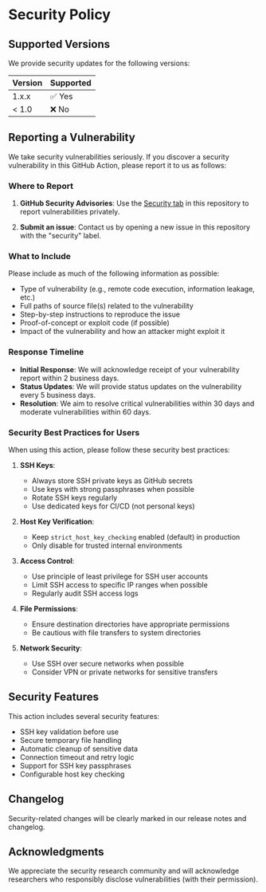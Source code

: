 # Security Policy

## Supported Versions

We provide security updates for the following versions:

| Version | Supported          |
| ------- | ------------------ |
| 1.x.x   | ✅ Yes             |
| < 1.0   | ❌ No              |

## Reporting a Vulnerability

We take security vulnerabilities seriously. If you discover a security vulnerability in this GitHub Action, please report it to us as follows:

### Where to Report

1. **GitHub Security Advisories**: Use the [Security tab](https://github.com/KellyDC/sshft/security/advisories) in this repository to report vulnerabilities privately.

2. **Submit an issue**: Contact us by opening a new issue in this repository with the "security" label.  

### What to Include

Please include as much of the following information as possible:

- Type of vulnerability (e.g., remote code execution, information leakage, etc.)
- Full paths of source file(s) related to the vulnerability
- Step-by-step instructions to reproduce the issue
- Proof-of-concept or exploit code (if possible)
- Impact of the vulnerability and how an attacker might exploit it

### Response Timeline

- **Initial Response**: We will acknowledge receipt of your vulnerability report within 2 business days.
- **Status Updates**: We will provide status updates on the vulnerability every 5 business days.
- **Resolution**: We aim to resolve critical vulnerabilities within 30 days and moderate vulnerabilities within 60 days.

### Security Best Practices for Users

When using this action, please follow these security best practices:

1. **SSH Keys**: 
   - Always store SSH private keys as GitHub secrets
   - Use keys with strong passphrases when possible
   - Rotate SSH keys regularly
   - Use dedicated keys for CI/CD (not personal keys)

2. **Host Key Verification**:
   - Keep `strict_host_key_checking` enabled (default) in production
   - Only disable for trusted internal environments

3. **Access Control**:
   - Use principle of least privilege for SSH user accounts
   - Limit SSH access to specific IP ranges when possible
   - Regularly audit SSH access logs

4. **File Permissions**:
   - Ensure destination directories have appropriate permissions
   - Be cautious with file transfers to system directories

5. **Network Security**:
   - Use SSH over secure networks when possible
   - Consider VPN or private networks for sensitive transfers

## Security Features

This action includes several security features:

- SSH key validation before use
- Secure temporary file handling
- Automatic cleanup of sensitive data
- Connection timeout and retry logic
- Support for SSH key passphrases
- Configurable host key checking

## Changelog

Security-related changes will be clearly marked in our release notes and changelog.

## Acknowledgments

We appreciate the security research community and will acknowledge researchers who responsibly disclose vulnerabilities (with their permission).